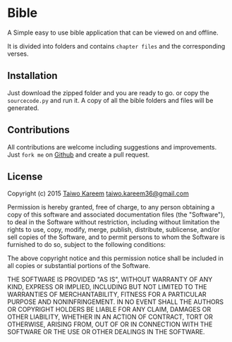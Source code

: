 # Bible
A Simple easy to use bible application that can be viewed on and offline. 

It is divided into folders and contains `chapter files` and the corresponding verses. 

## Installation

Just download the zipped folder and you are ready to go. or copy the `sourcecode.py` and run it. A copy of all the bible folders and files will be generated.

## Contributions

All contributions are welcome including suggestions and improvements. Just `fork me` on [Github](https://github.com/tushortz/Bible) and create a pull request.

## License

Copyright (c) 2015 [Taiwo Kareem](https://github.com/tushortz) taiwo.kareem36@gmail.com

Permission is hereby granted, free of charge, to any person obtaining
a copy of this software and associated documentation files (the
"Software"), to deal in the Software without restriction, including
without limitation the rights to use, copy, modify, merge, publish,
distribute, sublicense, and/or sell copies of the Software, and to
permit persons to whom the Software is furnished to do so, subject to
the following conditions:

The above copyright notice and this permission notice shall be
included in all copies or substantial portions of the Software.

THE SOFTWARE IS PROVIDED "AS IS", WITHOUT WARRANTY OF ANY KIND,
EXPRESS OR IMPLIED, INCLUDING BUT NOT LIMITED TO THE WARRANTIES OF
MERCHANTABILITY, FITNESS FOR A PARTICULAR PURPOSE AND
NONINFRINGEMENT. IN NO EVENT SHALL THE AUTHORS OR COPYRIGHT HOLDERS BE
LIABLE FOR ANY CLAIM, DAMAGES OR OTHER LIABILITY, WHETHER IN AN ACTION
OF CONTRACT, TORT OR OTHERWISE, ARISING FROM, OUT OF OR IN CONNECTION
WITH THE SOFTWARE OR THE USE OR OTHER DEALINGS IN THE SOFTWARE.
